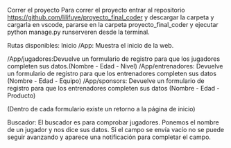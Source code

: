 
Correr el proyecto
Para correr el proyecto entrar al repositorio https://github.com/lilifuye/proyecto_final_coder y descargar la carpeta y cargarla en vscode, pararse en la carpeta proyecto_final_coder y ejecutar python manage.py runserveren desde la terminal.

Rutas disponibles:
Inicio
/App: Muestra el inicio de la web.

/App/jugadores:Devuelve un formulario de registro para que los jugadores completen sus datos.(Nombre - Edad - Nivel)
/App/entrenadores: Devuelve un formulario de registro para que los entrenadores completen sus datos (Nombre - Edad - Equipo)
/App/sponsors: Devuelve un formulario de registro para que los entrenadores completen sus datos (Nombre - Edad - Producto)

(Dentro de cada formulario existe un retorno a la página de inicio)

Buscador:
El buscador es para comprobar jugadores. Ponemos el nombre de un jugador y nos dice sus datos.
Si el campo se envía vacío no se puede seguir avanzando y aparece una notificación para completar el campo.
